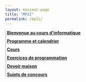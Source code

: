 ```yaml
---
layout: minimal-page
title: "MP2I"
permalink: /mp2i/
---
```


<style>
  .custom-menu {
    border-left: 4px solid #ddd;
    padding-left: 2px;
    margin-bottom: 4px;
  }
  .custom-menu a {
    display: block;
    margin-bottom: 10px;
    font-weight: bold;
  }
</style>

<div class="custom-menu">
  <a href="/mp2i/bienvenue/">Bienvenue au cours d'informatique</a>
  <a href="/mp2i/programme/">Programme et calendrier</a>
  <a href="/mp2i/cours/">Cours</a>
  <a href="/mp2i/exos/">Exercices de programmation</a>
  <a href="/mp2i/devoirs/">Devoir maison</a>
  <a href="/mp2i/concours/">Sujets de concours</a>
</div>
